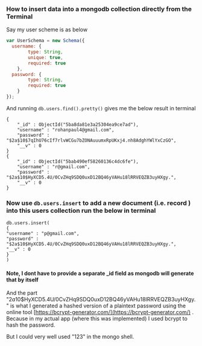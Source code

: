 ### How to insert data into a mongodb collection directly from the Terminal

Say my user scheme is as below

```js
var UserSchema = new Schema({
  username: {
        type: String,
        unique: true,
        required: true
    },
  password: {
        type: String,
        required: true
    }
});

```

And running ``db.users.find().pretty()`` gives me the below result in terminal

```
{
	"_id" : ObjectId("5ba8da81e3a25304ea9ce7ad"),
	"username" : "rohanpaul4@gmail.com",
	"password" : "$2a$10$7qIhU76cIf7rlvWCGu7bZONAuuumxRpUKxj4.nh8AdghYWlYxCzGO",
	"__v" : 0
}
{
	"_id" : ObjectId("5bab490ef58260136c4dc6fe"),
	"username" : "r@gmail.com",
	"password" : "$2a$10$HyXCD5.4U/0CvZHq9SDQ0uxD12BQ46yVAHu18lRRVEQZB3uyHXgy.",
	"__v" : 0
}

```

### Now use ``db.users.insert`` to add a new document (i.e. record ) into this users collection run the below in terminal

```
db.users.insert(
{
"username" : "p@gmail.com",
"password" : "$2a$10$HyXCD5.4U/0CvZHq9SDQ0uxD12BQ46yVAHu18lRRVEQZB3uyHXgy.",
"__v" : 0
}
)
```

#### Note, I dont have to provide a separate _id field as mongodb will generate that by itself

And the part "$2a$10$HyXCD5.4U/0CvZHq9SDQ0uxD12BQ46yVAHu18lRRVEQZB3uyHXgy." is what I generated a hashed version of a plaintext password using the online tool [https://bcrypt-generator.com/](https://bcrypt-generator.com/) . Because in my actual app (where this was implemented) I used bcrypt to hash the password.

But I could very well used "123"  in the mongo shell.